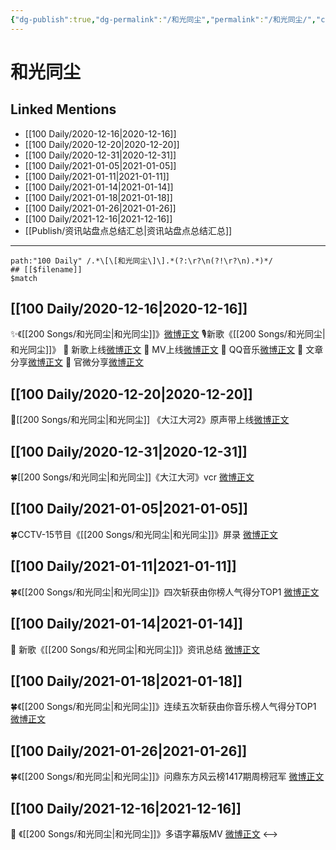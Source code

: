 ```yaml
---
{"dg-publish":true,"dg-permalink":"/和光同尘","permalink":"/和光同尘/","created":"2022-12-23T10:45:39.000+08:00","updated":"2023-04-10T15:36:11.407+08:00"}
---
```


# 和光同尘

## Linked Mentions
- [[100 Daily/2020-12-16\|2020-12-16]]
- [[100 Daily/2020-12-20\|2020-12-20]]
- [[100 Daily/2020-12-31\|2020-12-31]]
- [[100 Daily/2021-01-05\|2021-01-05]]
- [[100 Daily/2021-01-11\|2021-01-11]]
- [[100 Daily/2021-01-14\|2021-01-14]]
- [[100 Daily/2021-01-18\|2021-01-18]]
- [[100 Daily/2021-01-26\|2021-01-26]]
- [[100 Daily/2021-12-16\|2021-12-16]]
- [[Publish/资讯站盘点总结汇总\|资讯站盘点总结汇总]]


---

```expander
path:"100 Daily" /.*\[\[和光同尘\]\].*(?:\r?\n(?!\r?\n).*)*/
## [[$filename]]
$match
```
## [[100 Daily/2020-12-16\|2020-12-16]]
✨《[[200 Songs/和光同尘\|和光同尘]]》[微博正文](https://m.weibo.cn/6466290670/4582719670986566)
🎙新歌《[[200 Songs/和光同尘\|和光同尘]]》
🎵 新歌上线[微博正文](https://m.weibo.cn/6466290670/4582700839344496)
🎵 MV上线[微博正文](https://m.weibo.cn/6466290670/4582724699950313)
🎵 QQ音乐[微博正文](https://m.weibo.cn/6466290670/4582699517874400)
🎵 文章分享[微博正文](https://m.weibo.cn/6466290670/4582755906358313)
🎵 官微分享[微博正文](https://m.weibo.cn/6466290670/4582701846234445)
## [[100 Daily/2020-12-20\|2020-12-20]]
💫[[200 Songs/和光同尘\|和光同尘]] 《大江大河2》原声带上线[微博正文](https://m.weibo.cn/6466290670/4584174189020409)

## [[100 Daily/2020-12-31\|2020-12-31]]
🍀[[200 Songs/和光同尘\|和光同尘]]《大江大河》vcr [微博正文](https://weibo.com/6466290670/JB26J0Hs8)
## [[100 Daily/2021-01-05\|2021-01-05]]
🍀CCTV-15节目《[[200 Songs/和光同尘\|和光同尘]]》屏录 [微博正文](https://weibo.com/6466290670/JBMlcBXF1)
## [[100 Daily/2021-01-11\|2021-01-11]]
🍀《[[200 Songs/和光同尘\|和光同尘]]》四次斩获由你榜人气得分TOP1 [微博正文](https://m.weibo.cn/6466290670/4592274254071759)

## [[100 Daily/2021-01-14\|2021-01-14]]
🐬 新歌《[[200 Songs/和光同尘\|和光同尘]]》资讯总结 [微博正文](https://m.weibo.cn/6466290670/4593323433790388)
## [[100 Daily/2021-01-18\|2021-01-18]]
🍀《[[200 Songs/和光同尘\|和光同尘]]》连续五次斩获由你音乐榜人气得分TOP1 [微博正文](https://m.weibo.cn/6466290670/4594729352174404)

## [[100 Daily/2021-01-26\|2021-01-26]]
🍀《[[200 Songs/和光同尘\|和光同尘]]》问鼎东方风云榜1417期周榜冠军 [微博正文](https://weibo.com/6466290670/JEWZZgChB)

## [[100 Daily/2021-12-16\|2021-12-16]]
💫 《[[200 Songs/和光同尘\|和光同尘]]》多语字幕版MV [微博正文](https://m.weibo.cn/6466290670/4715140702538165)
<-->
